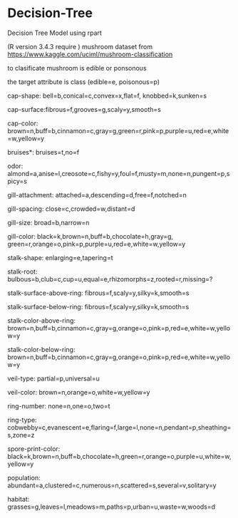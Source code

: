 # Decision-Tree
Decision Tree Model using rpart

(R version 3.4.3 require ) 
mushroom dataset from https://www.kaggle.com/uciml/mushroom-classification

to clasificate mushroom is edible or ponsonous

the target attribute is class (edible=e, poisonous=p)


cap-shape: bell=b,conical=c,convex=x,flat=f, knobbed=k,sunken=s 

cap-surface:fibrous=f,grooves=g,scaly=y,smooth=s 

cap-color: brown=n,buff=b,cinnamon=c,gray=g,green=r,pink=p,purple=u,red=e,white=w,yellow=y 

bruises*: bruises=t,no=f 

odor: almond=a,anise=l,creosote=c,fishy=y,foul=f,musty=m,none=n,pungent=p,spicy=s

gill-attachment: attached=a,descending=d,free=f,notched=n 

gill-spacing: close=c,crowded=w,distant=d

gill-size: broad=b,narrow=n 

gill-color: black=k,brown=n,buff=b,chocolate=h,gray=g, green=r,orange=o,pink=p,purple=u,red=e,white=w,yellow=y 

stalk-shape: enlarging=e,tapering=t 

stalk-root: bulbous=b,club=c,cup=u,equal=e,rhizomorphs=z,rooted=r,missing=? 

stalk-surface-above-ring: fibrous=f,scaly=y,silky=k,smooth=s

stalk-surface-below-ring: fibrous=f,scaly=y,silky=k,smooth=s 

stalk-color-above-ring: brown=n,buff=b,cinnamon=c,gray=g,orange=o,pink=p,red=e,white=w,yellow=y 

stalk-color-below-ring: brown=n,buff=b,cinnamon=c,gray=g,orange=o,pink=p,red=e,white=w,yellow=y

veil-type: partial=p,universal=u 

veil-color: brown=n,orange=o,white=w,yellow=y 

ring-number: none=n,one=o,two=t 

ring-type: cobwebby=c,evanescent=e,flaring=f,large=l,none=n,pendant=p,sheathing=s,zone=z 

spore-print-color: black=k,brown=n,buff=b,chocolate=h,green=r,orange=o,purple=u,white=w,yellow=y 

population: abundant=a,clustered=c,numerous=n,scattered=s,several=v,solitary=y 

habitat: grasses=g,leaves=l,meadows=m,paths=p,urban=u,waste=w,woods=d
